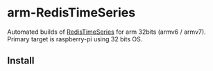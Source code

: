 # arm-RedisTimeSeries

Automated builds of [RedisTimeSeries](https://github.com/RedisTimeSeries/RedisTimeSeries) for arm 32bits (armv6 / armv7). Primary target is raspberry-pi using 32 bits OS.

## Install

```bash

```